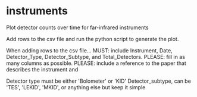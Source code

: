# instruments
Plot detector counts over time for far-infrared instruments

Add rows to the csv file and run the python script to generate the plot.

When adding rows to the csv file...
  MUST: include Instrument, Date, Detector_Type, Detector_Subtype, and Total_Detectors.
  PLEASE: fill in as many columns as possible.
  PLEASE: include a reference to the paper that describes the instrument and 
  
  Detector type must be either 'Bolometer' or 'KID'
  Detector_subtype, can be 'TES', 'LEKID', 'MKID', or anything else but keep it simple
  
